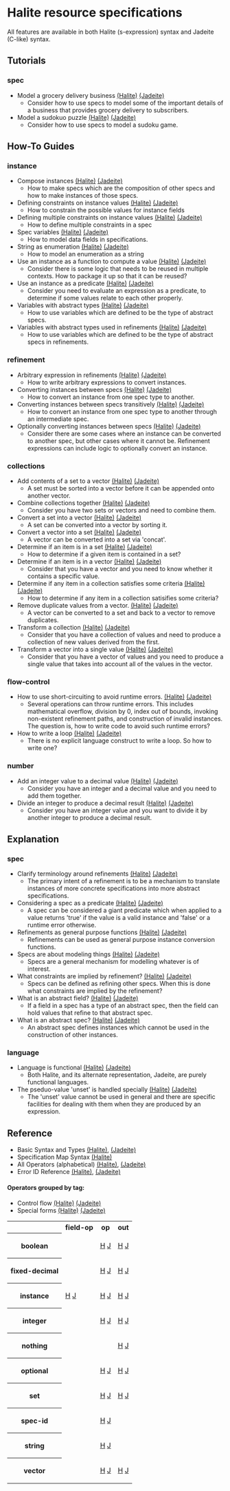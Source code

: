 <!---
  This markdown file was generated. Do not edit.
  -->

# Halite resource specifications

All features are available in both Halite (s-expression) syntax and Jadeite (C-like) syntax.

## Tutorials

### spec

* Model a grocery delivery business [(Halite)](halite/tutorial/halite_grocery.md) [(Jadeite)](jadeite/tutorial/halite_grocery-j.md)
  * Consider how to use specs to model some of the important details of a business that provides grocery delivery to subscribers.
* Model a sudokuo puzzle [(Halite)](halite/tutorial/halite_sudoku.md) [(Jadeite)](jadeite/tutorial/halite_sudoku-j.md)
  * Consider how to use specs to model a sudoku game.

## How-To Guides

### instance

* Compose instances [(Halite)](halite/how-to/halite_compose-instances.md) [(Jadeite)](jadeite/how-to/halite_compose-instances-j.md)
  * How to make specs which are the composition of other specs and how to make instances of those specs.
* Defining constraints on instance values [(Halite)](halite/how-to/halite_constrain-instances.md) [(Jadeite)](jadeite/how-to/halite_constrain-instances-j.md)
  * How to constrain the possible values for instance fields
* Defining multiple constraints on instance values [(Halite)](halite/how-to/halite_multi-constrain-instances.md) [(Jadeite)](jadeite/how-to/halite_multi-constrain-instances-j.md)
  * How to define multiple constraints in a spec
* Spec variables [(Halite)](halite/how-to/halite_spec-variables.md) [(Jadeite)](jadeite/how-to/halite_spec-variables-j.md)
  * How to model data fields in specifications.
* String as enumeration [(Halite)](halite/how-to/halite_string-enum.md) [(Jadeite)](jadeite/how-to/halite_string-enum-j.md)
  * How to model an enumeration as a string
* Use an instance as a function to compute a value [(Halite)](halite/how-to/halite_functions.md) [(Jadeite)](jadeite/how-to/halite_functions-j.md)
  * Consider there is some logic that needs to be reused in multiple contexts. How to package it up so that it can be reused?
* Use an instance as a predicate [(Halite)](halite/how-to/halite_predicate.md) [(Jadeite)](jadeite/how-to/halite_predicate-j.md)
  * Consider you need to evaluate an expression as a predicate, to determine if some values relate to each other properly.
* Variables with abstract types [(Halite)](halite/how-to/halite_abstract-variables.md) [(Jadeite)](jadeite/how-to/halite_abstract-variables-j.md)
  * How to use variables which are defined to be the type of abstract specs.
* Variables with abstract types used in refinements [(Halite)](halite/how-to/halite_abstract-variables-refinements.md) [(Jadeite)](jadeite/how-to/halite_abstract-variables-refinements-j.md)
  * How to use variables which are defined to be the type of abstract specs in refinements.

### refinement

* Arbitrary expression in refinements [(Halite)](halite/how-to/halite_arbitrary-expression-refinements.md) [(Jadeite)](jadeite/how-to/halite_arbitrary-expression-refinements-j.md)
  * How to write arbitrary expressions to convert instances.
* Converting instances between specs [(Halite)](halite/how-to/halite_convert-instances.md) [(Jadeite)](jadeite/how-to/halite_convert-instances-j.md)
  * How to convert an instance from one spec type to another.
* Converting instances between specs transitively [(Halite)](halite/how-to/halite_convert-instances-transitively.md) [(Jadeite)](jadeite/how-to/halite_convert-instances-transitively-j.md)
  * How to convert an instance from one spec type to another through an intermediate spec.
* Optionally converting instances between specs [(Halite)](halite/how-to/halite_optionally-convert-instances.md) [(Jadeite)](jadeite/how-to/halite_optionally-convert-instances-j.md)
  * Consider there are some cases where an instance can be converted to another spec, but other cases where it cannot be. Refinement expressions can include logic to optionally convert an instance.

### collections

* Add contents of a set to a vector [(Halite)](halite/how-to/halite_combine-set-to-vector.md) [(Jadeite)](jadeite/how-to/halite_combine-set-to-vector-j.md)
  * A set must be sorted into a vector before it can be appended onto another vector.
* Combine collections together [(Halite)](halite/how-to/halite_combine.md) [(Jadeite)](jadeite/how-to/halite_combine-j.md)
  * Consider you have two sets or vectors and need to combine them.
* Convert a set into a vector [(Halite)](halite/how-to/halite_convert-set-to-vector.md) [(Jadeite)](jadeite/how-to/halite_convert-set-to-vector-j.md)
  * A set can be converted into a vector by sorting it.
* Convert a vector into a set [(Halite)](halite/how-to/halite_convert-vector-to-set.md) [(Jadeite)](jadeite/how-to/halite_convert-vector-to-set-j.md)
  * A vector can be converted into a set via 'concat'.
* Determine if an item is in a set [(Halite)](halite/how-to/halite_set-containment.md) [(Jadeite)](jadeite/how-to/halite_set-containment-j.md)
  * How to determine if a given item is contained in a set?
* Determine if an item is in a vector [(Halite)](halite/how-to/halite_vector-containment.md) [(Jadeite)](jadeite/how-to/halite_vector-containment-j.md)
  * Consider that you have a vector and you need to know whether it contains a specific value.
* Determine if any item in a collection satisfies some criteria [(Halite)](halite/how-to/halite_any.md) [(Jadeite)](jadeite/how-to/halite_any-j.md)
  * How to determine if any item in a collection satisifies some criteria?
* Remove duplicate values from a vector. [(Halite)](halite/how-to/halite_remove-duplicates-from-vector.md) [(Jadeite)](jadeite/how-to/halite_remove-duplicates-from-vector-j.md)
  * A vector can be converted to a set and back to a vector to remove duplicates.
* Transform a collection [(Halite)](halite/how-to/halite_transform.md) [(Jadeite)](jadeite/how-to/halite_transform-j.md)
  * Consider that you have a collection of values and need to produce a collection of new values derived from the first.
* Transform a vector into a single value [(Halite)](halite/how-to/halite_reduce.md) [(Jadeite)](jadeite/how-to/halite_reduce-j.md)
  * Consider that you have a vector of values and you need to produce a single value that takes into account all of the values in the vector.

### flow-control

* How to use short-circuiting to avoid runtime errors. [(Halite)](halite/how-to/halite_short-circuiting.md) [(Jadeite)](jadeite/how-to/halite_short-circuiting-j.md)
  * Several operations can throw runtime errors. This includes mathematical overflow, division by 0, index out of bounds, invoking non-existent refinement paths, and construction of invalid instances. The question is, how to write code to avoid such runtime errors?
* How to write a loop [(Halite)](halite/how-to/halite_loop.md) [(Jadeite)](jadeite/how-to/halite_loop-j.md)
  * There is no explicit language construct to write a loop. So how to write one?

### number

* Add an integer value to a decimal value [(Halite)](halite/how-to/halite_add-integer-to-decimal.md) [(Jadeite)](jadeite/how-to/halite_add-integer-to-decimal-j.md)
  * Consider you have an integer and a decimal value and you need to add them together.
* Divide an integer to produce a decimal result [(Halite)](halite/how-to/halite_perform-non-integer-division.md) [(Jadeite)](jadeite/how-to/halite_perform-non-integer-division-j.md)
  * Consider you have an integer value and you want to divide it by another integer to produce a decimal result.

## Explanation

### spec

* Clarify terminology around refinements [(Halite)](halite/explanation/halite_refinement-terminology.md) [(Jadeite)](jadeite/explanation/halite_refinement-terminology-j.md)
  * The primary intent of a refinement is to be a mechanism to translate instances of more concrete specifications into more abstract specifications.
* Considering a spec as a predicate [(Halite)](halite/explanation/halite_specs-as-predicates.md) [(Jadeite)](jadeite/explanation/halite_specs-as-predicates-j.md)
  * A spec can be considered a giant predicate which when applied to a value returns 'true' if the value is a valid instance and 'false' or a runtime error otherwise.
* Refinements as general purpose functions [(Halite)](halite/explanation/halite_refinements-as-functions.md) [(Jadeite)](jadeite/explanation/halite_refinements-as-functions-j.md)
  * Refinements can be used as general purpose instance conversion functions.
* Specs are about modeling things [(Halite)](halite/explanation/halite_big-picture.md) [(Jadeite)](jadeite/explanation/halite_big-picture-j.md)
  * Specs are a general mechanism for modelling whatever is of interest.
* What constraints are implied by refinement? [(Halite)](halite/explanation/halite_refinement-implications.md) [(Jadeite)](jadeite/explanation/halite_refinement-implications-j.md)
  * Specs can be defined as refining other specs. When this is done what constraints are implied by the refinement?
* What is an abstract field? [(Halite)](halite/explanation/halite_abstract-field.md) [(Jadeite)](jadeite/explanation/halite_abstract-field-j.md)
  * If a field in a spec has a type of an abstract spec, then the field can hold values that refine to that abstract spec.
* What is an abstract spec? [(Halite)](halite/explanation/halite_abstract-spec.md) [(Jadeite)](jadeite/explanation/halite_abstract-spec-j.md)
  * An abstract spec defines instances which cannot be used in the construction of other instances.

### language

* Language is functional [(Halite)](halite/explanation/halite_functional.md) [(Jadeite)](jadeite/explanation/halite_functional-j.md)
  * Both Halite, and its alternate representation, Jadeite, are purely functional languages.
* The pseduo-value 'unset' is handled specially [(Halite)](halite/explanation/halite_unset.md) [(Jadeite)](jadeite/explanation/halite_unset-j.md)
  * The 'unset' value cannot be used in general and there are specific facilities for dealing with them when they are produced by an expression.

## Reference
* Basic Syntax and Types [(Halite)](halite/halite_basic-syntax-reference.md), [(Jadeite)](jadeite/halite_basic-syntax-reference-j.md)
* Specification Map Syntax [(Halite)](halite_spec-syntax-reference.md)
* All Operators (alphabetical) [(Halite)](halite/halite_full-reference.md), [(Jadeite)](jadeite/halite_full-reference-j.md)
* Error ID Reference [(Halite)](halite/halite_err-id-reference.md), [(Jadeite)](jadeite/halite_err-id-reference-j.md)

#### Operators grouped by tag:

* Control flow [(Halite)](halite/halite_control-flow-reference.md) [(Jadeite)](jadeite/halite_control-flow-reference-j.md)
* Special forms [(Halite)](halite/halite_special-form-reference.md) [(Jadeite)](jadeite/halite_special-form-reference-j.md)
<table><tr><th></th><th>field-op</th>
<th>op</th>
<th>out</th>
</tr><tr><th>boolean</th><td>

</td><td>

 <a href="halite/halite_boolean-op-reference.md">H</a> <a href="jadeite/halite_boolean-op-reference-j.md">J</a>
</td><td>

 <a href="halite/halite_boolean-out-reference.md">H</a> <a href="jadeite/halite_boolean-out-reference-j.md">J</a>
</td></tr><tr><th>fixed-decimal</th><td>

</td><td>

 <a href="halite/halite_fixed-decimal-op-reference.md">H</a> <a href="jadeite/halite_fixed-decimal-op-reference-j.md">J</a>
</td><td>

 <a href="halite/halite_fixed-decimal-out-reference.md">H</a> <a href="jadeite/halite_fixed-decimal-out-reference-j.md">J</a>
</td></tr><tr><th>instance</th><td>

 <a href="halite/halite_instance-field-op-reference.md">H</a> <a href="jadeite/halite_instance-field-op-reference-j.md">J</a>
</td><td>

 <a href="halite/halite_instance-op-reference.md">H</a> <a href="jadeite/halite_instance-op-reference-j.md">J</a>
</td><td>

 <a href="halite/halite_instance-out-reference.md">H</a> <a href="jadeite/halite_instance-out-reference-j.md">J</a>
</td></tr><tr><th>integer</th><td>

</td><td>

 <a href="halite/halite_integer-op-reference.md">H</a> <a href="jadeite/halite_integer-op-reference-j.md">J</a>
</td><td>

 <a href="halite/halite_integer-out-reference.md">H</a> <a href="jadeite/halite_integer-out-reference-j.md">J</a>
</td></tr><tr><th>nothing</th><td>

</td><td>

</td><td>

 <a href="halite/halite_nothing-out-reference.md">H</a> <a href="jadeite/halite_nothing-out-reference-j.md">J</a>
</td></tr><tr><th>optional</th><td>

</td><td>

 <a href="halite/halite_optional-op-reference.md">H</a> <a href="jadeite/halite_optional-op-reference-j.md">J</a>
</td><td>

 <a href="halite/halite_optional-out-reference.md">H</a> <a href="jadeite/halite_optional-out-reference-j.md">J</a>
</td></tr><tr><th>set</th><td>

</td><td>

 <a href="halite/halite_set-op-reference.md">H</a> <a href="jadeite/halite_set-op-reference-j.md">J</a>
</td><td>

 <a href="halite/halite_set-out-reference.md">H</a> <a href="jadeite/halite_set-out-reference-j.md">J</a>
</td></tr><tr><th>spec-id</th><td>

</td><td>

 <a href="halite/halite_spec-id-op-reference.md">H</a> <a href="jadeite/halite_spec-id-op-reference-j.md">J</a>
</td><td>

</td></tr><tr><th>string</th><td>

</td><td>

 <a href="halite/halite_string-op-reference.md">H</a> <a href="jadeite/halite_string-op-reference-j.md">J</a>
</td><td>

</td></tr><tr><th>vector</th><td>

</td><td>

 <a href="halite/halite_vector-op-reference.md">H</a> <a href="jadeite/halite_vector-op-reference-j.md">J</a>
</td><td>

 <a href="halite/halite_vector-out-reference.md">H</a> <a href="jadeite/halite_vector-out-reference-j.md">J</a>
</td></tr></table>

